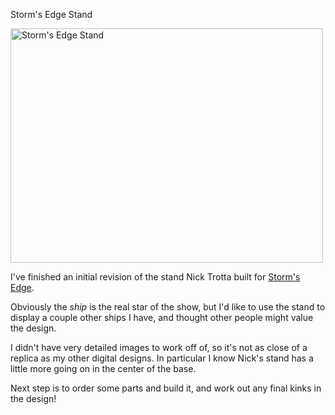 Storm's Edge Stand

<a data-flickr-embed="true"  href="https://www.flickr.com/photos/129594216@N04/34504798866/" title="Storm&#x27;s Edge Stand"><img src="https://c1.staticflickr.com/5/4191/34504798866_b57cf1bb79.jpg" width="500" height="375" alt="Storm&#x27;s Edge Stand"></a><script async src="//embedr.flickr.com/assets/client-code.js" charset="utf-8"></script>

I've finished an initial revision of the stand Nick Trotta built for [Storm's Edge](https://www.flickr.com/photos/tardisblue/25905450946/). 

Obviously the *ship* is the real star of the show, but I'd like to use the stand to display a couple other ships I have, and thought other people might value the design.

I didn't have very detailed images to work off of, so it's not as close of a replica as my other digital designs. In particular I know Nick's stand has a little more going on in the center of the base.

Next step is to order some parts and build it, and work out any final kinks in the design!